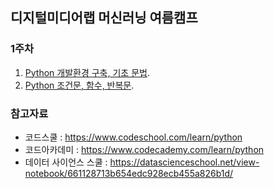 ## 디지털미디어랩 머신러닝 여름캠프

### 1주차
1. [Python 개발환경 구축, 기초 문법](https://yonseidmlab.github.io/dmlab-week1.html).
2. [Python 조건문, 함수, 반복문](https://yonseidmlab.github.io/dmlab-week1-2.html).

### 참고자료
* 코드스쿨 : https://www.codeschool.com/learn/python
* 코드아카데미 : https://www.codecademy.com/learn/python
* 데이터 사이언스 스쿨 : https://datascienceschool.net/view-notebook/661128713b654edc928ecb455a826b1d/
